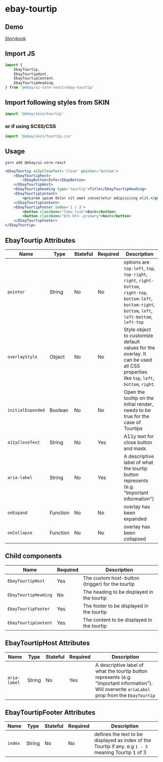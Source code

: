 # ebay-tourtip

## Demo
[Storybook](https://opensource.ebay.com/ebayui-core-react/main/?path=/story/notices-tips-ebay-tourtip--default-tourtip)

## Import JS

```jsx harmony
import {
    EbayTourtip,
    EbayTourtipHost,
    EbayTourtipContent,
    EbayTourtipHeading,
} from '@ebay/ui-core-react/ebay-tourtip'
```

## Import following styles from SKIN
```jsx harmony
import '@ebay/skin/tourtip'
```

### or if using SCSS/CSS
```jsx harmony
import '@ebay/skin/tourtip.css'
```

## Usage

```
yarn add @ebay/ui-core-react
```

```jsx harmony
<EbayTourtip a11yCloseText='close' pointer='bottom'>
    <EbayTourtipHost>
        <EbayButton>Info</EbayButton>
    </EbayTourtipHost>
    <EbayTourtipHeading type='tourtip'>Title</EbayTourtipHeading>
    <EbayTourtipContent>
        <p>Lorem ipsum dolor sit amet consectetur adipisicing elit.</p>
    </EbayTourtipContent>
    <EbayTourtipFooter index='1 / 3'>
        <button className="fake-link">Back</button>
        <button className="btn btn--primary">Next</button>
    </EbayTourtipFooter>
</EbayTourtip>
```

## EbayTourtip Attributes

| Name              | Type     | Stateful | Required | Description                                                                                                                                                  |
| ----------------- | -------- | -------- | -------- | ------------------------------------------------------------------------------------------------------------------------------------------------------------ |
| `pointer`         | String   | No       | No       | options are `top-left`, `top`, `top-right`, `right`, `right-bottom`, `right-top`, `bottom-left`, `bottom-right`, `bottom`, `left`, `left-bottom`, `left-top` |
| `overlayStyle`    | Object   | No       | No       | Style object to customize default values for the overlay. It can be used all CSS properties like `top`, `left`, `bottom`, `right`.                           |
| `initialExpanded` | Boolean  | No       | No       | Open the tooltip on the initial render, needs to be true for the case of Tourtips                                                                                                                       |
| `a11yCloseText`   | String   | No       | Yes      | A11y text for close button and mask.                                                                                                                         |
| `aria-label`      | String   | No       | Yes      | A descriptive label of what the tourtip button represents (e.g. "Important information")
| `onExpand`        | Function | No       | No       | overlay has been expanded                                                                                                                                    |
| `onCollapse`      | Function | No       | No       | overlay has been collapsed                                                                                                                                   |

## Child components

Name | Required | Description
--- | --- | ---
`EbayTourtipHost`    | Yes | The custom host-button (trigger) for the tourtip
`EbayTourtipHeading` | No | The heading to be displayed in the tourtip 
`EbayTourtipFooter` | Yes | The footer to be displayed in the tourtip
`EbayTourtipContent` | Yes | The content to be displayed in the tourtip

## EbayTourtipHost Attributes

| Name              | Type     | Stateful | Required | Description                                                                                                                                                  |
| ----------------- | -------- | -------- | -------- | ------------------------------------------------------------------------------------------------------------------------------------------------------------ |
| `aria-label`      | String   | No       | Yes      | A descriptive label of what the tourtip button represents (e.g. "Important information"). Will overwrite `ariaLabel` prop from the `EbayTourtip`


## EbayTourtipFooter Attributes

| Name              | Type     | Stateful | Required | Description                                                                                                                                                  |
| ----------------- | -------- | -------- | -------- | ------------------------------------------------------------------------------------------------------------------------------------------------------------ |
| `index`      | String   | No       | No      | defines the text to be displayed as index of the Tourtip if any. e.g `1 - 3` meaning Tourtip 1 of 3
